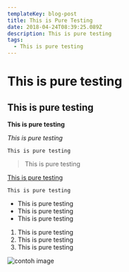 ```yaml
---
templateKey: blog-post
title: This is Pure Testing
date: 2018-04-24T08:39:25.089Z
description: This is pure testing
tags:
  - This is pure testing
---
```

# This is pure testing

## This is pure testing

**This is pure testing**

_This is pure testing_

`This is pure testing`

> This is pure testing

[This is pure testing](www.google.com)

```
This is pure testing
```

* This is pure testing
* This is pure testing
* This is pure testing

1. This is pure testing
2. This is pure testing
3. This is pure testing

![contoh image](/img/qr-for-library-diponogoro.png)
